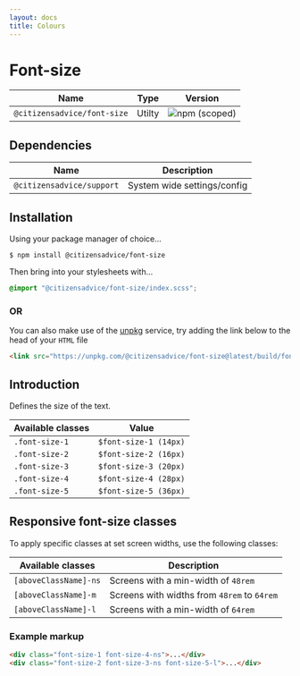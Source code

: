 ```yaml
---
layout: docs
title: Colours
---
```

# Font-size

| Name                        | Type   | Version                                                                     |
|-----------------------------|--------|-----------------------------------------------------------------------------|
| `@citizensadvice/font-size` | Utilty | ![npm (scoped)](https://img.shields.io/npm/v/@citizensadvice/font-size.svg) |

## Dependencies

| Name                      | Description                 |
|---------------------------|-----------------------------|
| `@citizensadvice/support` | System wide settings/config |

## Installation

Using your package manager of choice...

```shell
$ npm install @citizensadvice/font-size
```

Then bring into your stylesheets with...

```scss
@import "@citizensadvice/font-size/index.scss";
```

### OR

You can also make use of the [unpkg](https://unpkg.com) service, try adding the link below to the head of your `HTML` file

```html
<link src="https://unpkg.com/@citizensadvice/font-size@latest/build/font-size.css" />
```

## Introduction

Defines the size of the text.

| Available classes | Value                 |
|-------------------|-----------------------|
| `.font-size-1`    | `$font-size-1 (14px)` |
| `.font-size-2`    | `$font-size-2 (16px)` |
| `.font-size-3`    | `$font-size-3 (20px)` |
| `.font-size-4`    | `$font-size-4 (28px)` |
| `.font-size-5`    | `$font-size-5 (36px)` |

## Responsive font-size classes

To apply specific classes at set screen widths, use the following classes:

| Available classes     | Description                                 |
|-----------------------|---------------------------------------------|
| `[aboveClassName]-ns` | Screens with a min-width of `48rem`         |
| `[aboveClassName]-m`  | Screens with widths from `48rem` to `64rem` |
| `[aboveClassName]-l`  | Screens with a min-width of `64rem`         |

### Example markup

```html
<div class="font-size-1 font-size-4-ns">...</div>
<div class="font-size-2 font-size-3-ns font-size-5-l">...</div>
```